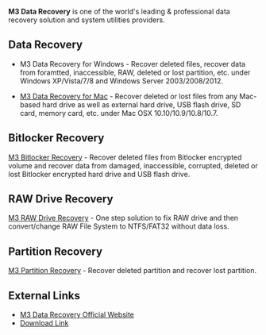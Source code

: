 **M3 Data Recovery** is one of the world's leading & professional data
recovery solution and system utilities providers.

## Data Recovery

- M3 Data Recovery for Windows - Recover deleted files, recover data
  from foramtted, inaccessible, RAW, deleted or lost partition, etc.
  under Windows XP/Vista/7/8 and Windows Server 2003/2008/2012.

<!-- -->

- [M3 Data Recovery for Mac](M3_Data_Recovery_for_Mac "wikilink") -
  Recover deleted or lost files from any Mac-based hard drive as well as
  external hard drive, USB flash drive, SD card, memory card, etc. under
  Mac OSX 10.10/10.9/10.8/10.7.

## Bitlocker Recovery

[M3 Bitlocker Recovery](M3_Bitlocker_Recovery "wikilink") - Recover
deleted files from Bitlocker encrypted volume and recover data from
damaged, inaccessible, corrupted, deleted or lost Bitlocker encrypted
hard drive and USB flash drive.

## RAW Drive Recovery

[M3 RAW Drive Recovery](M3_RAW_Drive_Recovery "wikilink") - One step
solution to fix RAW drive and then convert/change RAW File System to
NTFS/FAT32 without data loss.

## Partition Recovery

[M3 Partition Recovery](M3_Partition_Recovery "wikilink") - Recover
deleted partition and recover lost partition.

## External Links

- [M3 Data Recovery Official Website](http://www.m3datarecovery.com/)
- [Download Link](http://www.m3datarecovery.com/download/)